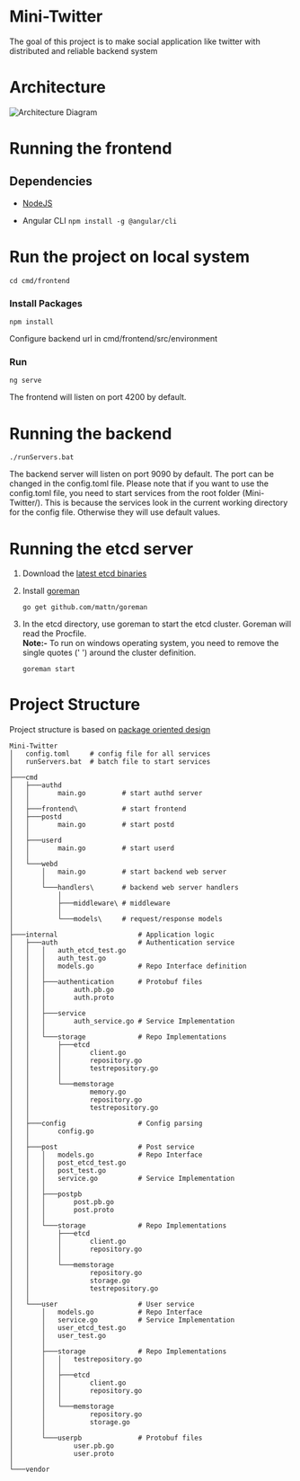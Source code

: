 # Mini-Twitter
The goal of this project is to make social application like twitter with distributed and reliable backend system
# Architecture
![Architecture Diagram](https://i.imgur.com/8PTZ8Q5.png)

# Running the frontend
## Dependencies
- [NodeJS](https://nodejs.org/en/)

- Angular CLI
    `npm install -g @angular/cli`

# Run the project on local system
    cd cmd/frontend
### Install Packages
    npm install

Configure backend url in cmd/frontend/src/environment

### Run
    ng serve

The frontend will listen on port 4200 by default.

# Running the backend
    ./runServers.bat

The backend server will listen on port 9090 by default.
The port can be changed in the config.toml file.
Please note that if you want to use the config.toml file, you need to start services from the root folder (Mini-Twitter/). This is because the services look in the current working directory
for the config file. Otherwise they will use default values.

# Running the etcd server
1. Download the [latest etcd binaries](https://github.com/etcd-io/etcd/releases)
2. Install [goreman](https://github.com/mattn/goreman)

    ```go get github.com/mattn/goreman```
3. In the etcd directory, use goreman to start the etcd cluster. Goreman will read the Procfile.  
**Note:-** To run on windows operating system, you need to remove the single quotes (' ') around the cluster definition.

    ```goreman start```

# Project Structure
Project structure is based on [package oriented design](https://www.ardanlabs.com/blog/2017/02/package-oriented-design.html) 
```
Mini-Twitter
│   config.toml     # config file for all services
│   runServers.bat  # batch file to start services
│   
├───cmd
│   ├───authd
│   │       main.go         # start authd server
│   │       
│   ├───frontend\           # start frontend
│   ├───postd
│   │       main.go         # start postd
│   │       
│   ├───userd
│   │       main.go         # start userd
│   │       
│   └───webd
│       │   main.go         # start backend web server
│       │   
│       └───handlers\       # backend web server handlers
│           │   
│           ├───middleware\ # middleware
│           │       
│           └───models\     # request/response models
│                   
├───internal                    # Application logic
│   ├───auth                    # Authentication service
│   │   │   auth_etcd_test.go
│   │   │   auth_test.go
│   │   │   models.go           # Repo Interface definition
│   │   │   
│   │   ├───authentication      # Protobuf files
│   │   │       auth.pb.go
│   │   │       auth.proto
│   │   │       
│   │   ├───service
│   │   │       auth_service.go # Service Implementation
│   │   │       
│   │   └───storage             # Repo Implementations
│   │       ├───etcd
│   │       │       client.go
│   │       │       repository.go
│   │       │       testrepository.go
│   │       │       
│   │       └───memstorage
│   │               memory.go
│   │               repository.go
│   │               testrepository.go
│   │               
│   ├───config                  # Config parsing
│   │       config.go
│   │       
│   ├───post                    # Post service
│   │   │   models.go           # Repo Interface 
│   │   │   post_etcd_test.go
│   │   │   post_test.go
│   │   │   service.go          # Service Implementation
│   │   │   
│   │   ├───postpb
│   │   │       post.pb.go
│   │   │       post.proto
│   │   │       
│   │   └───storage             # Repo Implementations
│   │       ├───etcd
│   │       │       client.go
│   │       │       repository.go
│   │       │       
│   │       └───memstorage
│   │               repository.go
│   │               storage.go
│   │               testrepository.go
│   │               
│   └───user                    # User service
│       │   models.go           # Repo Interface 
│       │   service.go          # Service Implementation
│       │   user_etcd_test.go
│       │   user_test.go
│       │   
│       ├───storage             # Repo Implementations
│       │   │   testrepository.go
│       │   │   
│       │   ├───etcd
│       │   │       client.go
│       │   │       repository.go
│       │   │       
│       │   └───memstorage
│       │           repository.go
│       │           storage.go
│       │           
│       └───userpb              # Protobuf files
│               user.pb.go
│               user.proto
│               
└───vendor
```
